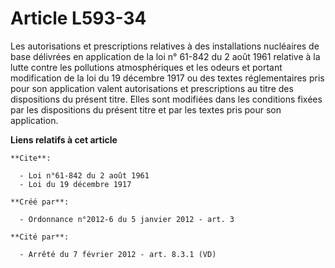 # Article L593-34

Les autorisations et prescriptions relatives à des installations nucléaires de base délivrées en application de la loi n°
61-842 du 2 août 1961 relative à la lutte contre les pollutions atmosphériques et les odeurs et portant modification de la
loi du 19 décembre 1917 ou des textes réglementaires pris pour son application valent autorisations et prescriptions au titre
des dispositions du présent titre. Elles sont modifiées dans les conditions fixées par les dispositions du présent titre et
par les textes pris pour son application.

**Liens relatifs à cet article**

	**Cite**:

	  - Loi n°61-842 du 2 août 1961
	  - Loi du 19 décembre 1917

	**Créé par**:

	  - Ordonnance n°2012-6 du 5 janvier 2012 - art. 3

	**Cité par**:

	  - Arrêté du 7 février 2012 - art. 8.3.1 (VD)
